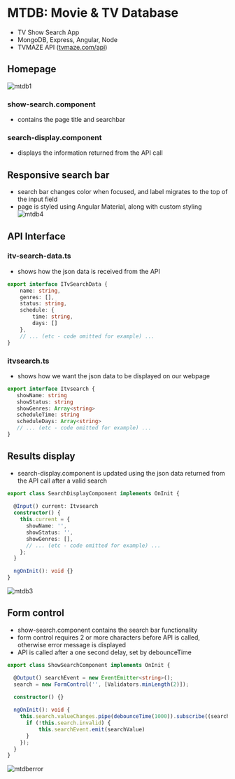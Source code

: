 # MTDB: Movie & TV Database
- TV Show Search App
- MongoDB, Express, Angular, Node
- TVMAZE API ([tvmaze.com/api](https://www.tvmaze.com/api))


## Homepage
![mtdb1](https://user-images.githubusercontent.com/47723396/183992434-b21917a9-1526-434d-9577-3d1469cc51c3.JPG)
### show-search.component 
- contains the page title and searchbar
### search-display.component 
- displays the information returned from the API call

## Responsive search bar
- search bar changes color when focused, and label migrates to the top of the input field
- page is styled using Angular Material, along with custom styling
![mtdb4](https://user-images.githubusercontent.com/47723396/183993064-b2e20cdd-3c86-47e4-8c8f-8b0971c2ecb9.png)

## API Interface
### itv-search-data.ts
- shows how the json data is received from the API
```ts
export interface ITvSearchData {    
    name: string,
    genres: [],
    status: string,
    schedule: {
        time: string,
        days: []
    },
    // ... (etc - code omitted for example) ...
}
```
### itvsearch.ts
- shows how we want the json data to be displayed on our webpage
```ts
export interface Itvsearch {
   showName: string
   showStatus: string
   showGenres: Array<string>
   scheduleTime: string
   scheduleDays: Array<string>
   // ... (etc - code omitted for example) ... 
}
```
## Results display
- search-display.component is updated using the json data returned from the API call after a valid search
```ts
export class SearchDisplayComponent implements OnInit {
 
  @Input() current: Itvsearch
  constructor() {
    this.current = {
      showName: '',
      showStatus: '',
      showGenres: [],
      // ... (etc - code omitted for example) ...
    };
  }

  ngOnInit(): void {}
}
```
![mtdb3](https://user-images.githubusercontent.com/47723396/183992949-9ba973e0-da97-43db-b331-41201d0870f6.JPG)

## Form control
- show-search.component contains the search bar functionality
- form control requires 2 or more characters before API is called, otherwise error message is displayed
- API is called after a one second delay, set by debounceTime
```ts
export class ShowSearchComponent implements OnInit {

  @Output() searchEvent = new EventEmitter<string>();
  search = new FormControl('', [Validators.minLength(2)]);
 
  constructor() {}

  ngOnInit(): void {
    this.search.valueChanges.pipe(debounceTime(1000)).subscribe((searchValue: string) => {
      if (!this.search.invalid) {
          this.searchEvent.emit(searchValue)
      }
    });
  }
}
```
![mtdberror](https://user-images.githubusercontent.com/47723396/184047389-19b1f0ca-7e82-4270-8235-9d43ecd68889.JPG)


